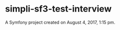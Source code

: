 simpli-sf3-test-interview
=========================

A Symfony project created on August 4, 2017, 1:15 pm.
